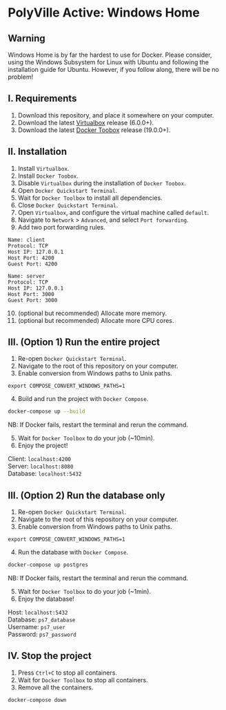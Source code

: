 # PolyVille Active: Windows Home

## Warning
Windows Home is by far the hardest to use for Docker.
Please consider, using the Windows Subsystem for Linux with Ubuntu and following the installation guide for Ubuntu.
However, if you follow along, there will be no problem!

## I. Requirements

1. Download this repository, and place it somewhere on your computer.
2. Download the latest [Virtualbox](https://www.virtualbox.org/wiki/Downloads) release (6.0.0+).
3. Download the latest [Docker Toobox](https://github.com/docker/toolbox/releases) release (19.0.0+).

## II. Installation

1. Install `Virtualbox`.
2. Install `Docker Toobox`.
3. Disable `Virtualbox` during the installation of `Docker Toobox`.
4. Open `Docker Quickstart Terminal`.
5. Wait for `Docker Toolbox` to install all dependencies.
6. Close `Docker Quickstart Terminal`.
7. Open `Virtualbox`, and configure the virtual machine called `default`.
8. Navigate to `Network` > `Advanced`, and select `Port forwarding`.
9. Add two port forwarding rules.
```
Name: client
Protocol: TCP
Host IP: 127.0.0.1
Host Port: 4200
Guest Port: 4200
```
```
Name: server
Protocol: TCP
Host IP: 127.0.0.1
Host Port: 3000
Guest Port: 3000
```
10. (optional but recommended) Allocate more memory.
11. (optional but recommended) Allocate more CPU cores.

## III. (Option 1) Run the entire project

1. Re-open `Docker Quickstart Terminal`.
2. Navigate to the root of this repository on your computer.
3. Enable conversion from Windows paths to Unix paths.
```
export COMPOSE_CONVERT_WINDOWS_PATHS=1
```
4. Build and run the project with `Docker Compose`.
```bash
docker-compose up --build
```
NB: If Docker fails, restart the terminal and rerun the command.

5. Wait for `Docker Toolbox` to do your job (~10min).
6. Enjoy the project!

Client: `localhost:4200`<br>
Server: `localhost:8080`<br>
Database: `localhost:5432`

## III. (Option 2) Run the database only

1. Re-open `Docker Quickstart Terminal`.
2. Navigate to the root of this repository on your computer.
3. Enable conversion from Windows paths to Unix paths.
```
export COMPOSE_CONVERT_WINDOWS_PATHS=1
```
4. Run the database with `Docker Compose`.
```bash
docker-compose up postgres
```
NB: If Docker fails, restart the terminal and rerun the command.

5. Wait for `Docker Toolbox` to do your job (~1min).
6. Enjoy the database!

Host: `localhost:5432`<br>
Database: `ps7_database`<br>
Username: `ps7_user`<br>
Password: `ps7_password`

## IV. Stop the project

1. Press `Ctrl+C` to stop all containers.
2. Wait for `Docker Toolbox` to stop all containers.
3. Remove all the containers.
```bash
docker-compose down
```